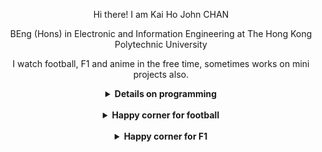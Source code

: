 <div style="text-align: center;">

Hi there! I am Kai Ho John CHAN  

BEng (Hons) in Electronic and Information Engineering at The Hong Kong Polytechnic University

I watch football, F1 and anime in the free time, sometimes works on mini projects also.  

<details>
    <summary><b>Details on programming</b></summary>
    <div style="text-align: left;">
        I mainly use this<br>
        <img src="https://img.shields.io/badge/-Python-3776ab?style=flat-square&logo=python&logoColor=white"/>
    </div>
    <div style="text-align: left;">
        School project uses these language/hardware<br>
        <img src="https://img.shields.io/badge/-C-a8b9cc?style=flat-square&logo=c&logoColor=black"/> 
        <img src="https://img.shields.io/badge/-C++-00599c?style=flat-square&logo=cplusplus&logoColor=white"/> 
        <img src="https://img.shields.io/badge/-Java-5f7d96?style=flat-square"/> 
        <img src="https://img.shields.io/badge/-Arduino Uno-00979d?style=flat-square&logo=arduino&logoColor=white"/> 
        <img src="https://img.shields.io/badge/-STM32F10x-03234b?style=flat-square&logo=stmicroelectronics&logoColor=white"/>
    </div>
    <div style="text-align: left;">
        Previous job uses these framework for frontend and backend<br>
        <img src="https://img.shields.io/badge/-JavaScript-f7df1e?style=flat-square&logo=javascript&logoColor=black"/> 
        <img src="https://img.shields.io/badge/-Node.js-339933?style=flat-square&logo=nodedotjs&logoColor=white"/> 
        <img src="https://img.shields.io/badge/-Express.js-000000?style=flat-square&logo=express&logoColor=white"/> 
        <img src="https://img.shields.io/badge/-Vue.js 3-4fc08d?style=flat-square&logo=vuedotjs&logoColor=white"/> 
        <img src="https://img.shields.io/badge/-Vuetify 3 Beta-1867c0?style=flat-square&logo=vuedotjs&logoColor=white"/> 
        <img src="https://img.shields.io/badge/-Nuxt.js 3 RC-00dc82?style=flat-square&logo=nuxtdotjs&logoColor=white"/> 
    </div>
</details>
<br>

<details>
    <summary><b>Happy corner for football</b></summary>
    <div style="text-align: left;">
        <h3>香港勁揪！We are Hong Kong!</h3><br>
        <img src="./src/nomore_hk.gif"/>
        <img src="./src/nomore_watch.gif" width="100"/><br>
        <img src="./src/HKG vs MYA 1st Half.jpeg" width="300"/><br>
        Hong Kong vs Myanmar, at Hong Kong Stadium, 24/9/2022 First Half
        <img src="./src/HKG vs MYA 2nd Half.jpeg" width="300"/><br>
        Hong Kong vs Myanmar, at Hong Kong Stadium, 24/9/2022 Second Half
    </div>
</details>
<br>

<details>
    <summary><b>Happy corner for F1</b></summary>
    <div style="text-align: left;">
        I am going to join the Ferrari Race Engineer™ if they still act like this season...<br>
        <img src="./src/ferrari.jpg" width="300"/>
    </div>
</details>

</div>

<!--
**kaihochan/kaihochan** is a ✨ _special_ ✨ repository because its `README.md` (this file) appears on your GitHub profile.

Here are some ideas to get you started:

- 🔭 I’m currently working on ...
- 🌱 I’m currently learning ...
- 👯 I’m looking to collaborate on ...
- 🤔 I’m looking for help with ...
- 💬 Ask me about ...
- 📫 How to reach me: ...
- 😄 Pronouns: ...
- ⚡ Fun fact: ...
-->
